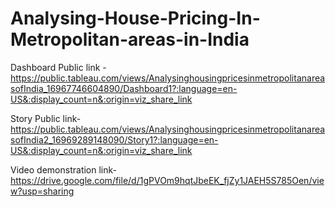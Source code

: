 # Analysing-House-Pricing-In-Metropolitan-areas-in-India


Dashboard Public link - https://public.tableau.com/views/AnalysinghousingpricesinmetropolitanareasofIndia_16967746604890/Dashboard1?:language=en-US&:display_count=n&:origin=viz_share_link

Story Public link-https://public.tableau.com/views/AnalysinghousingpricesinmetropolitanareasofIndia2_16969289148090/Story1?:language=en-US&:display_count=n&:origin=viz_share_link

Video demonstration link-https://drive.google.com/file/d/1gPVOm9hqtJbeEK_fjZy1JAEH5S785Oen/view?usp=sharing
